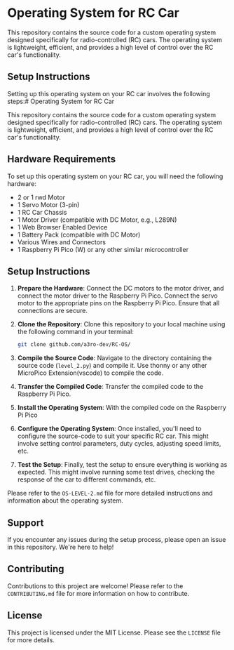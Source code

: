 # Operating System for RC Car

This repository contains the source code for a custom operating system designed specifically for radio-controlled (RC) cars. The operating system is lightweight, efficient, and provides a high level of control over the RC car's functionality.

## Setup Instructions

Setting up this operating system on your RC car involves the following steps:# Operating System for RC Car

This repository contains the source code for a custom operating system designed specifically for radio-controlled (RC) cars. The operating system is lightweight, efficient, and provides a high level of control over the RC car's functionality.

## Hardware Requirements

To set up this operating system on your RC car, you will need the following hardware:

- 2 or 1 rwd Motor
- 1 Servo Motor (3-pin)
- 1 RC Car Chassis
- 1 Motor Driver (compatible with DC Motor, e.g., L289N)
- 1 Web Browser Enabled Device
- 1 Battery Pack (compatible with DC Motor)
- Various Wires and Connectors
- 1 Raspberry Pi Pico (W) or any other similar microcontroller

## Setup Instructions

1. **Prepare the Hardware**: Connect the DC motors to the motor driver, and connect the motor driver to the Raspberry Pi Pico. Connect the servo motor to the appropriate pins on the Raspberry Pi Pico. Ensure that all connections are secure.

2. **Clone the Repository**: Clone this repository to your local machine using the following command in your terminal:
    ```bash
    git clone github.com/a3ro-dev/RC-OS/
    ```

3. **Compile the Source Code**: Navigate to the directory containing the source code (`level_2.py`) and compile it. Use thonny or any other MicroPico Extension(vscode) to compile the code.

4. **Transfer the Compiled Code**: Transfer the compiled code to the Raspberry Pi Pico.

5. **Install the Operating System**: With the compiled code on the Raspberry Pi Pico

6. **Configure the Operating System**: Once installed, you'll need to configure the source-code to suit your specific RC car. This might involve setting control parameters, duty cycles, adjusting speed limits, etc.

7. **Test the Setup**: Finally, test the setup to ensure everything is working as expected. This might involve running some test drives, checking the response of the car to different commands, etc.

Please refer to the `OS-LEVEL-2.md` file for more detailed instructions and information about the operating system.

## Support

If you encounter any issues during the setup process, please open an issue in this repository. We're here to help!

## Contributing

Contributions to this project are welcome! Please refer to the `CONTRIBUTING.md` file for more information on how to contribute.

## License

This project is licensed under the MIT License. Please see the `LICENSE` file for more details.
